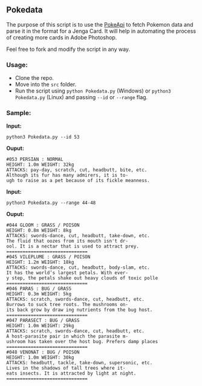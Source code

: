 ## Pokedata

The purpose of this script is to use the [PokeApi](https://pokeapi.co/) to fetch Pokemon data and parse it in the format for a Jenga Card. It will help in automating the process of creating more cards in Adobe Photoshop.

Feel free to fork and modify the script in any way.


### Usage:
 - Clone the repo.
 - Move into the `src` folder.
 - Run the script using `python Pokedata.py` (Windows) or `python3 Pokedata.py` (Linux) and passing `--id` or `--range` flag.

 ### Sample:
**Input:**

 `python3 Pokedata.py --id 53`

**Ouput:**

```
#053 PERSIAN : NORMAL
HEIGHT: 1.0m WEIGHT: 32kg
ATTACKS: pay-day, scratch, cut, headbutt, bite, etc.
Although its fur has many admirers, it is to-
ugh to raise as a pet because of its fickle meanness.
```

**Input:**

 `python3 Pokedata.py --range 44-48`

**Ouput:**

```
#044 GLOOM : GRASS / POISON
HEIGHT: 0.8m WEIGHT: 8kg
ATTACKS: swords-dance, cut, headbutt, take-down, etc.
The fluid that oozes from its mouth isn't dr-
ool. It is a nectar that is used to attract prey.
==============================
#045 VILEPLUME : GRASS / POISON
HEIGHT: 1.2m WEIGHT: 18kg
ATTACKS: swords-dance, cut, headbutt, body-slam, etc.
It has the world’s largest petals. With ever-
y step, the petals shake out heavy clouds of toxic polle
==============================
#046 PARAS : BUG / GRASS
HEIGHT: 0.3m WEIGHT: 5kg
ATTACKS: scratch, swords-dance, cut, headbutt, etc.
Burrows to suck tree roots. The mushrooms on-
its back grow by draw­ ing nutrients from the bug host.
==============================
#047 PARASECT : BUG / GRASS
HEIGHT: 1.0m WEIGHT: 29kg
ATTACKS: scratch, swords-dance, cut, headbutt, etc.
A host-parasite pair in which the parasite m-
ushroom has taken over the host bug. Prefers damp places
==============================
#048 VENONAT : BUG / POISON
HEIGHT: 1.0m WEIGHT: 30kg
ATTACKS: headbutt, tackle, take-down, supersonic, etc.
Lives in the shadows of tall trees where it-
eats insects. It is attracted by light at night.
==============================
```